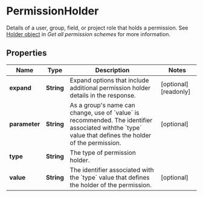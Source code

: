 

# PermissionHolder

Details of a user, group, field, or project role that holds a permission. See [Holder object](../api-group-permission-schemes/#holder-object) in *Get all permission schemes* for more information.

## Properties

| Name | Type | Description | Notes |
|------------ | ------------- | ------------- | -------------|
|**expand** | **String** | Expand options that include additional permission holder details in the response. |  [optional] [readonly] |
|**parameter** | **String** | As a group&#39;s name can change, use of &#x60;value&#x60; is recommended. The identifier associated withthe &#x60;type&#x60; value that defines the holder of the permission. |  [optional] |
|**type** | **String** | The type of permission holder. |  |
|**value** | **String** | The identifier associated with the &#x60;type&#x60; value that defines the holder of the permission. |  [optional] |




